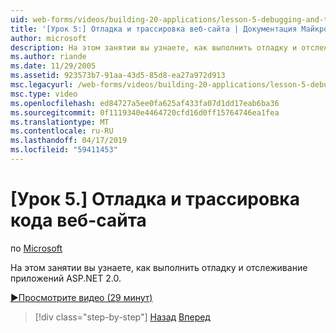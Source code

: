```yaml
---
uid: web-forms/videos/building-20-applications/lesson-5-debugging-and-tracing-your-website
title: '[Урок 5:] Отладка и трассировка веб-сайта | Документация Майкрософт'
author: microsoft
description: На этом занятии вы узнаете, как выполнить отладку и отслеживание приложений ASP.NET 2.0.
ms.author: riande
ms.date: 11/29/2005
ms.assetid: 923573b7-91aa-43d5-85d8-ea27a972d913
msc.legacyurl: /web-forms/videos/building-20-applications/lesson-5-debugging-and-tracing-your-website
msc.type: video
ms.openlocfilehash: ed84727a5ee0fa625af433fa07d1dd17eab6ba36
ms.sourcegitcommit: 0f1119340e4464720cfd16d0ff15764746ea1fea
ms.translationtype: MT
ms.contentlocale: ru-RU
ms.lasthandoff: 04/17/2019
ms.locfileid: "59411453"
---
```

# <a name="lesson-5-debugging-and-tracing-your-website"></a>[Урок 5.] Отладка и трассировка кода веб-сайта

по [Microsoft](https://github.com/microsoft)

На этом занятии вы узнаете, как выполнить отладку и отслеживание приложений ASP.NET 2.0.

[&#9654;Просмотрите видео (29 минут)](https://channel9.msdn.com/Blogs/ASP-NET-Site-Videos/lesson-5-debugging-and-tracing-your-website)

> [!div class="step-by-step"]
> [Назад](lesson-4-understanding-web-application-state.md)
> [Вперед](lesson-6-working-with-stylesheets-and-master-pages.md)
